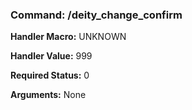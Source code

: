 ### Command: /deity_change_confirm

**Handler Macro:** UNKNOWN

**Handler Value:** 999

**Required Status:** 0

**Arguments:**
None

